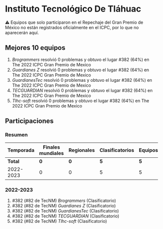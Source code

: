 # Instituto Tecnológico De Tláhuac

:warning: Equipos que solo participaron en el Repechaje del Gran Premio de México no están registrados oficialmente en el ICPC, por lo que no aparecerán aquí.

## Mejores 10 equipos

1. _Brogrammers_ resolvió 0 problemas y obtuvo el lugar #382 (64%) en The 2022 ICPC Gran Premio de Mexico
1. _Guardianes Z_ resolvió 0 problemas y obtuvo el lugar #382 (64%) en The 2022 ICPC Gran Premio de Mexico
1. _GuardianesTec_ resolvió 0 problemas y obtuvo el lugar #382 (64%) en The 2022 ICPC Gran Premio de Mexico
1. _TECGUARDIAN_ resolvió 0 problemas y obtuvo el lugar #382 (64%) en The 2022 ICPC Gran Premio de Mexico
1. _Tlhc-soft_ resolvió 0 problemas y obtuvo el lugar #382 (64%) en The 2022 ICPC Gran Premio de Mexico

## Participaciones

### Resumen

| Temporada | Finales mundiales | Regionales | Clasificatorios | Equipos |
| --- | --- | --- | --- | --- |
| **Total** | **0** | **0** | **5** | **5** |
| 2022-2023 | 0 | 0 | 5 | 5 |

### 2022-2023

1. #382 (#82 de TecNM) _Brogrammers_ (Clasificatorio)
1. #382 (#82 de TecNM) _Guardianes Z_ (Clasificatorio)
1. #382 (#82 de TecNM) _GuardianesTec_ (Clasificatorio)
1. #382 (#82 de TecNM) _TECGUARDIAN_ (Clasificatorio)
1. #382 (#82 de TecNM) _Tlhc-soft_ (Clasificatorio)



